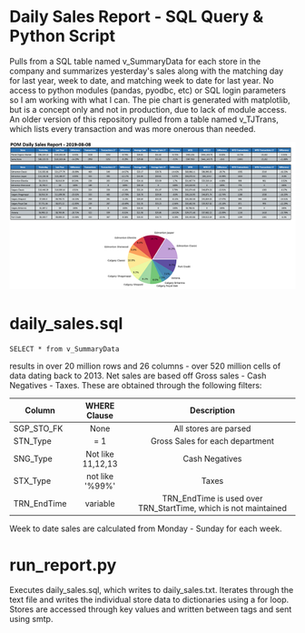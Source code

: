 # Daily Sales Report - SQL Query & Python Script

Pulls from a SQL table named v_SummaryData for each store in the company and summarizes yesterday's sales along with the matching day for last year, week to date, and matching week to date for last year. No access to python modules (pandas, pyodbc, etc) or SQL login parameters so I am working with what I can. The pie chart is generated with matplotlib, but is a concept only and not in production, due to lack of module access.
An older version of this repository pulled from a table named v_TJTrans, which lists every transaction and was more onerous than needed.

<p align="center">
<img src="https://github.com/aaronphaneuf/daily_sales_report/blob/master/daily_sales.PNG">
</p>

# daily_sales.sql

<code>SELECT * from v_SummaryData</code>
<p>results in over 20 million rows and 26 columns - over 520 million cells of data dating back to 2013.
Net sales are based off Gross sales - Cash Negatives - Taxes. These are obtained through the following filters:</p>

| Column | WHERE Clause | Description |
|--------|:------------:|:-----------:|
| SGP_STO_FK | None | All stores are parsed |
| STN_Type | = 1 | Gross Sales for each department |
| SNG_Type | Not like 11,12,13| Cash Negatives |
| STX_Type | not like '%99%' | Taxes |
|TRN_EndTime | variable | TRN_EndTime is used over TRN_StartTime, which is not maintained |

Week to date sales are calculated from Monday - Sunday for each week.

# run_report.py

Executes daily_sales.sql, which writes to daily_sales.txt. Iterates through the text file and writes the individual store data to dictionaries using a for loop. Stores are accessed through key values and written between <td> tags and sent using smtp.

